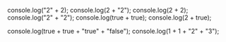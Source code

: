
console.log("2" + 2);
console.log(2 + "2");
console.log(2 + 2);
console.log("2" + "2");
console.log(true + true);
console.log(2 + true);

console.log(true + true + "true" + "false");
console.log(1 + 1 + "2" + "3");

